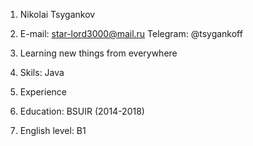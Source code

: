 1. Nikolai Tsygankov

2. E-mail: star-lord3000@mail.ru
 Telegram: @tsygankoff

3. Learning new things from everywhere

4. Skils: Java

6. Experience 

7. Education: BSUIR (2014-2018)

8. English level: B1

